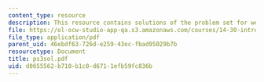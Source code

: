 ```yaml
---
content_type: resource
description: This resource contains solutions of the problem set for week 3.
file: https://ol-ocw-studio-app-qa.s3.amazonaws.com/courses/14-30-introduction-to-statistical-method-in-economics-spring-2006/d0655562b710b1c0d6711efb59fc836b_ps3sol.pdf
file_type: application/pdf
parent_uid: 46ebdf63-726d-e259-43ec-fbad95029b7b
resourcetype: Document
title: ps3sol.pdf
uid: d0655562-b710-b1c0-d671-1efb59fc836b
---
```


